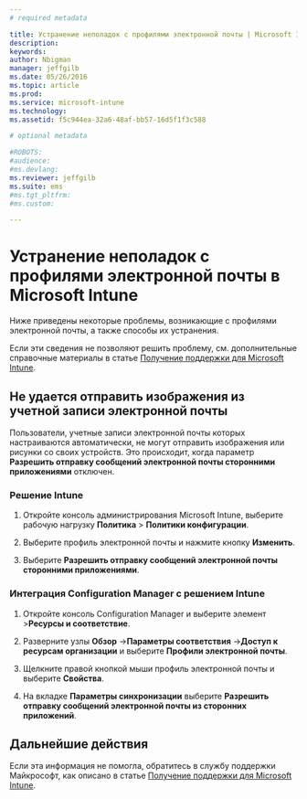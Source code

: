 ```yaml
---
# required metadata

title: Устранение неполадок с профилями электронной почты | Microsoft Intune
description:
keywords:
author: Nbigman
manager: jeffgilb
ms.date: 05/26/2016
ms.topic: article
ms.prod:
ms.service: microsoft-intune
ms.technology:
ms.assetid: f5c944ea-32a6-48af-bb57-16d5f1f3c588

# optional metadata

#ROBOTS:
#audience:
#ms.devlang:
ms.reviewer: jeffgilb
ms.suite: ems
#ms.tgt_pltfrm:
#ms.custom:

---
```


# Устранение неполадок с профилями электронной почты в Microsoft Intune
Ниже приведены некоторые проблемы, возникающие с профилями электронной почты, а также способы их устранения.

Если эти сведения не позволяют решить проблему, см. дополнительные справочные материалы в статье [Получение поддержки для Microsoft Intune](how-to-get-support-for-microsoft-intune.md).


## Не удается отправить изображения из учетной записи электронной почты
Пользователи, учетные записи электронной почты которых настраиваются автоматически, не могут отправить изображения или рисунки со своих устройств.
Это происходит, когда параметр **Разрешить отправку сообщений электронной почты сторонними приложениями** отключен.

### Решение Intune

1.  Откройте консоль администрирования Microsoft Intune, выберите рабочую нагрузку **Политика** &gt; **Политики конфигурации**.

2.  Выберите профиль электронной почты и нажмите кнопку **Изменить**.

3.  Выберите **Разрешить отправку сообщений электронной почты сторонними приложениями**.

### Интеграция Configuration Manager с решением Intune

1.  Откройте консоль Configuration Manager и выберите элемент &gt;**Ресурсы и соответствие**.

2.  Разверните узлы **Обзор** -&gt;**Параметры соответствия** -&gt;**Доступ к ресурсам организации** и выберите **Профили электронной почты**.

3.  Щелкните правой кнопкой мыши профиль электронной почты и выберите **Свойства**.

4.  На вкладке **Параметры синхронизации** выберите **Разрешить отправку сообщений электронной почты из сторонних приложений**.

## Дальнейшие действия
Если эта информация не помогла, обратитесь в службу поддержки Майкрософт, как описано в статье [Получение поддержки для Microsoft Intune](how-to-get-support-for-microsoft-intune.md).


<!--HONumber=Jun16_HO1-->


